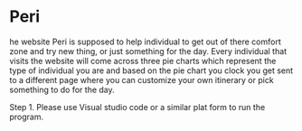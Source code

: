 # Peri
he website Peri is supposed to help individual to get out of there comfort zone and try new thing, or just something for the day. Every individual that visits the website will come across three pie charts which represent the type of individual you are and based on the pie chart you clock you get sent to a different page where you can customize your own itinerary or pick something to do for the day.

Step 1. Please use Visual studio code or a similar plat form to run the program.
